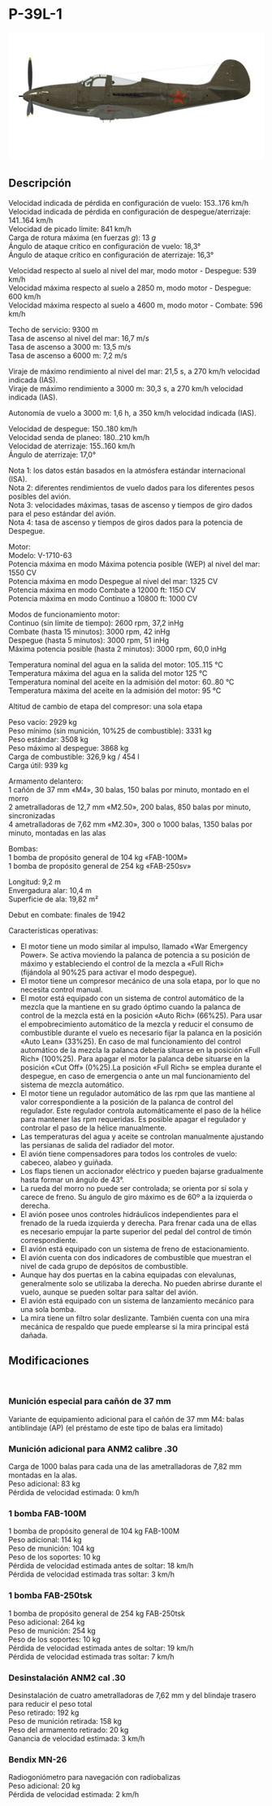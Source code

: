 # P-39L-1  
  
![p39l1](../images/p39l1.png)  
  
## Descripción  
  
Velocidad indicada de pérdida en configuración de vuelo: 153..176 km/h  
Velocidad indicada de pérdida en configuración de despegue/aterrizaje: 141..164 km/h  
Velocidad de picado límite: 841 km/h  
Carga de rotura máxima (en fuerzas <i>g</i>): 13 <i>g</i>  
Ángulo de ataque crítico en configuración de vuelo: 18,3°  
Ángulo de ataque crítico en configuración de aterrizaje: 16,3°  
  
Velocidad respecto al suelo al nivel del mar, modo motor - Despegue: 539 km/h  
Velocidad máxima respecto al suelo a 2850 m, modo motor - Despegue: 600 km/h  
Velocidad máxima respecto al suelo a 4600 m, modo motor - Combate: 596 km/h  
  
Techo de servicio: 9300 m  
Tasa de ascenso al nivel del mar: 16,7 m/s  
Tasa de ascenso a 3000 m: 13,5 m/s  
Tasa de ascenso a 6000 m: 7,2 m/s  
  
Viraje de máximo rendimiento al nivel del mar: 21,5 s, a 270 km/h velocidad indicada (IAS).  
Viraje de máximo rendimiento a 3000 m: 30,3 s, a 270 km/h velocidad indicada (IAS).  
  
Autonomía de vuelo a 3000 m: 1,6 h, a 350 km/h velocidad indicada (IAS).  
  
Velocidad de despegue: 150..180 km/h  
Velocidad senda de planeo: 180..210 km/h  
Velocidad de aterrizaje: 155..160 km/h  
Ángulo de aterrizaje: 17,0°  
  
Nota 1: los datos están basados en la atmósfera estándar internacional (ISA).  
Nota 2: diferentes rendimientos de vuelo dados para los diferentes pesos posibles del avión.  
Nota 3: velocidades máximas, tasas de ascenso y tiempos de giro dados para el peso estándar del avión.  
Nota 4: tasa de ascenso y tiempos de giros dados para la potencia de Despegue.  
  
Motor:  
Modelo: V-1710-63  
Potencia máxima en modo Máxima potencia posible (WEP) al nivel del mar: 1550 CV  
Potencia máxima en modo Despegue al nivel del mar: 1325 CV  
Potencia máxima en modo Combate a 12000 ft: 1150 CV  
Potencia máxima en modo Continuo a 10800 ft: 1000 CV  
  
Modos de funcionamiento motor:  
Continuo (sin límite de tiempo): 2600 rpm, 37,2 inHg  
Combate (hasta 15 minutos): 3000 rpm, 42 inHg  
Despegue (hasta 5 minutos): 3000 rpm, 51 inHg  
Máxima potencia posible (hasta 2 minutos): 3000 rpm, 60,0 inHg  
  
Temperatura nominal del agua en la salida del motor: 105..115 °C  
Temperatura máxima del agua en la salida del motor 125 °C  
Temperatura nominal del aceite en la admisión del motor: 60..80 °C  
Temperatura máxima del aceite en la admisión del motor: 95 °C  
  
Altitud de cambio de etapa del compresor: una sola etapa  
  
Peso vacío: 2929 kg  
Peso mínimo (sin munición, 10%25 de combustible): 3331 kg  
Peso estándar: 3508 kg  
Peso máximo al despegue: 3868 kg  
Carga de combustible: 326,9 kg / 454 l  
Carga útil: 939 kg  
  
Armamento delantero:  
1 cañón de 37 mm «M4», 30 balas, 150 balas por minuto, montado en el morro  
2 ametralladoras de 12,7 mm «M2.50», 200 balas, 850 balas por minuto, sincronizadas  
4 ametralladoras de 7,62 mm «M2.30», 300 o 1000 balas, 1350 balas por minuto, montadas en las alas  
  
Bombas:  
1 bomba de propósito general de 104 kg «FAB-100M»  
1 bomba de propósito general de 254 kg «FAB-250sv»  
  
Longitud: 9,2 m  
Envergadura alar: 10,4 m  
Superficie de ala: 19,82 m²  
  
Debut en combate: finales de 1942  
  
Características operativas:  
- El motor tiene un modo similar al impulso, llamado «War Emergency Power». Se activa moviendo la palanca de potencia a su posición de máximo y estableciendo el control de la mezcla a «Full Rich» (fijándola al 90%25 para activar el modo despegue).  
- El motor tiene un compresor mecánico de una sola etapa, por lo que no necesita control manual.  
- El motor está equipado con un sistema de control automático de la mezcla que la mantiene en su grado óptimo cuando la palanca de control de la mezcla está en la posición «Auto Rich» (66%25). Para usar el empobrecimiento automático de la mezcla y reducir el consumo de combustible durante el vuelo es necesario fijar la palanca en la posición «Auto Lean» (33%25). En caso de mal funcionamiento del control automático de la mezcla la palanca debería situarse en la posición «Full Rich» (100%25). Para apagar el motor la palanca debe situarse en la posición «Cut Off» (0%25).La posición «Full Rich» se emplea durante el despegue, en caso de emergencia o ante un mal funcionamiento del sistema de mezcla automático.   
- El motor tiene un regulador automático de las rpm que las mantiene al valor correspondiente a la posición de la palanca de control del regulador. Este regulador controla automáticamente el paso de la hélice para mantener las rpm requeridas. Es posible apagar el regulador y controlar el paso de la hélice manualmente.  
- Las temperaturas del agua y aceite se controlan manualmente ajustando las persianas de salida del radiador del motor.  
- El avión tiene compensadores para todos los controles de vuelo: cabeceo, alabeo y guiñada.  
- Los flaps tienen un accionador eléctrico y pueden bajarse gradualmente hasta formar un ángulo de 43°.  
- La rueda del morro no puede ser controlada; se orienta por sí sola y carece de freno. Su ángulo de giro máximo es de 60º a la izquierda o derecha.  
- El avión posee unos controles hidráulicos independientes para el frenado de la rueda izquierda y derecha. Para frenar cada una de ellas es necesario empujar la parte superior del pedal del control de timón correspondiente.  
- El avión está equipado con un sistema de freno de estacionamiento.  
- El avión cuenta con dos indicadores de combustible que muestran el nivel de cada grupo de depósitos de combustible.  
- Aunque hay dos puertas en la cabina equipadas con elevalunas, generalmente solo se utilizaba la derecha. No pueden abrirse durante el vuelo, aunque se pueden soltar para saltar del avión.  
- El avión está equipado con un sistema de lanzamiento mecánico para una sola bomba.  
- La mira tiene un filtro solar deslizante. También cuenta con una mira mecánica de respaldo que puede emplearse si la mira principal está dañada.  
  
## Modificaciones  
  ﻿
  
### Munición especial para cañón de 37 mm  
  
Variante de equipamiento adicional para el cañón de 37 mm M4: balas antiblindaje (AP) (el préstamo de este tipo de balas era limitado)  ﻿
  
### Munición adicional para ANM2 calibre .30  
  
Carga de 1000 balas para cada una de las ametralladoras de 7,82 mm montadas en la alas.  
Peso adicional: 83 kg  
Pérdida de velocidad estimada: 0 km/h  ﻿
  
### 1 bomba FAB-100M  
  
1 bomba de propósito general de 104 kg FAB-100M  
Peso adicional: 114 kg  
Peso de munición: 104 kg  
Peso de los soportes: 10 kg  
Pérdida de velocidad estimada antes de soltar: 18 km/h  
Pérdida de velocidad estimada tras soltar: 3 km/h  ﻿
  
### 1 bomba FAB-250tsk  
  
1 bomba de propósito general de 254 kg FAB-250tsk  
Peso adicional: 264 kg  
Peso de munición: 254 kg  
Peso de los soportes: 10 kg  
Pérdida de velocidad estimada antes de soltar: 19 km/h  
Pérdida de velocidad estimada tras soltar: 7 km/h  ﻿
  
### Desinstalación ANM2 cal .30   
  
Desinstalación de cuatro ametralladoras de 7,62 mm y del blindaje trasero para reducir el peso total  
Peso retirado: 192 kg  
Peso de munición retirada: 158 kg  
Peso del armamento retirado: 20 kg  
Ganancia de velocidad estimada: 3 km/h  ﻿
  
### Bendix MN-26  
  
Radiogoniómetro para navegación con radiobalizas  
Peso adicional: 20 kg  
Pérdida de velocidad estimada: 2 km/h  